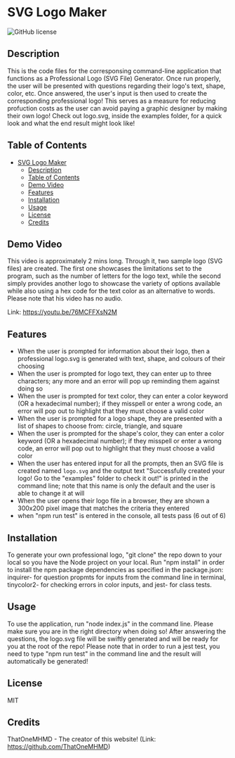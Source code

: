 # SVG Logo Maker

![GitHub license](https://img.shields.io/badge/license-MIT-blue.svg)

## Description

This is the code files for the corresponsing command-line application that functions as a Professional Logo (SVG File) Generator. Once run properly, the user will be presented with questions regarding their logo's text, shape, color, etc. Once answered, the user's input is then used to create the corresponding professional logo! This serves as a measure for reducing profuction costs as the user can avoid paying a graphic designer by making their own logo! Check out logo.svg, inside the examples folder, for a quick look and what the end result might look like!

## Table of Contents

- [SVG Logo Maker](#svg-logo-maker)
  - [Description](#description)
  - [Table of Contents](#table-of-contents)
  - [Demo Video](#demo-video)
  - [Features](#features)
  - [Installation](#installation)
  - [Usage](#usage)
  - [License](#license)
  - [Credits](#credits)

## Demo Video

This video is approximately 2 mins long. Through it, two sample logo (SVG files) are created. The first one showcases the limitations set to the program, such as the number of letters for the logo text, while the second simply provides another logo to showcase the variety of options available while also using a hex code for the text color as an alternative to words. Please note that his video has no audio.

Link: https://youtu.be/76MCFFXsN2M

## Features

- When the user is prompted for information about their logo, then a professional logo.svg is generated with text, shape, and colours of their choosing
- When the user is prompted for logo text, they can enter up to three characters; any more and an error will pop up reminding them against doing so
- When the user is prompted for text color, they can enter a color keyword (OR a hexadecimal number); if they misspell or enter a wrong code, an error will pop out to highlight that they must choose a valid color
- When the user is prompted for a logo shape, they are presented with a list of shapes to choose from: circle, triangle, and square
- When the user is prompted for the shape's color, they can enter a color keyword (OR a hexadecimal number); if they misspell or enter a wrong code, an error will pop out to highlight that they must choose a valid color
- When the user has entered input for all the prompts, then an SVG file is created named `logo.svg` and the output text "Successfully created your logo! Go to the "examples" folder to check it out!" is printed in the command line; note that this name is only the default and the user is able to change it at will
- When the user opens their logo file in a browser, they are shown a 300x200 pixel image that matches the criteria they entered
- when "npm run test" is entered in the console, all tests pass (6 out of 6)

## Installation

To generate your own professional logo, "git clone" the repo down to your local so you have the Node project on your local. Run "npm install" in order to install the npm package dependencies as specified in the package.json: inquirer- for question propmts for inputs from the command line in terminal, tinycolor2- for checking errors in color inputs, and jest- for class tests.

## Usage

To use the application, run "node index.js" in the command line. Please make sure you are in the right directory when doing so! After answering the questions, the logo.svg file will be swiftly generated and will be ready for you at the root of the repo! Please note that in order to run a jest test, you need to type "npm run test" in the command line and the result will automatically be generated!

## License

MIT

## Credits

ThatOneMHMD - The creator of this website!
(Link: https://github.com/ThatOneMHMD)
